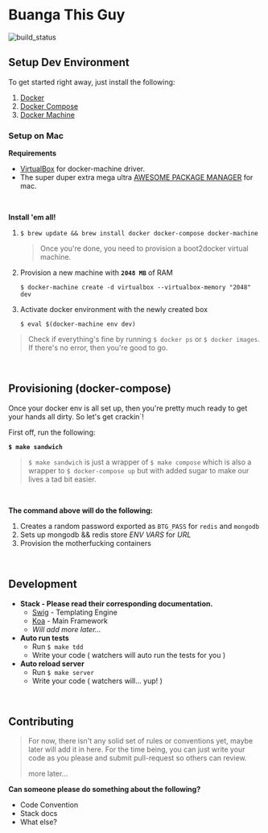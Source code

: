 # Buanga This Guy

![build_status](https://api.travis-ci.org/wadiwasi/btg.svg?branch=master)

## Setup Dev Environment

To get started right away, just install the following:

1. [Docker](https://docs.docker.com/engine/installation/)
2. [Docker Compose](https://docs.docker.com/compose/install/)
3. [Docker Machine](https://docs.docker.com/machine/install-machine/)

### Setup on Mac

**Requirements**

- [VirtualBox](https://www.virtualbox.org/wiki/Downloads) for docker-machine driver.
- The super duper extra mega ultra [AWESOME PACKAGE MANAGER](http://brew.sh/) for mac.

&nbsp;

**Install 'em all!**

1. `$ brew update && brew install docker docker-compose docker-machine`

    > Once you're done, you need to provision a boot2docker virtual machine.

2. Provision a new machine with **`2048 MB`** of RAM

    `$ docker-machine create -d virtualbox --virtualbox-memory "2048" dev`

3. Activate docker environment with the newly created box

    `$ eval $(docker-machine env dev)`


> Check if everything's fine by running `$ docker ps` or `$ docker images`. If
there's no error, then you're good to go.

&nbsp;

## Provisioning (docker-compose)

Once your docker env is all set up, then you're pretty much ready to get your hands all dirty. So let's get crackin`!

First off, run the following:

**`$ make sandwich`**
>
> `$ make sandwich` is just a wrapper of `$ make compose` which is also a wrapper to `$ docker-compose up` but with added sugar to make our lives a tad bit easier.
>

&nbsp;

**The command above will do the following:**

1. Creates a random password exported as `BTG_PASS` for `redis` and `mongodb`
2. Sets up mongodb && redis store _ENV VARS_ for  _URL_
3. Provision the motherfucking containers

&nbsp;

## Development

- **Stack - Please read their corresponding documentation.**
    - [Swig](http://paularmstrong.github.io/swig/) - Templating Engine
    - [Koa](http://koajs.com) - Main Framework
    - _Will add more later..._
- **Auto run tests**
	- Run `$ make tdd`
	- Write your code ( watchers will auto run the tests for you )
- **Auto reload server**
	- Run `$ make server`
	- Write your code ( watchers will... yup! )

&nbsp;

## Contributing

> For now, there isn't any solid set of rules or conventions yet, maybe later will add it in here. For the time being, you can just write your code as you please and submit pull-request so others can review.
>
> more later...

**Can someone please do something about the following?**

- Code Convention
- Stack docs
- What else?
